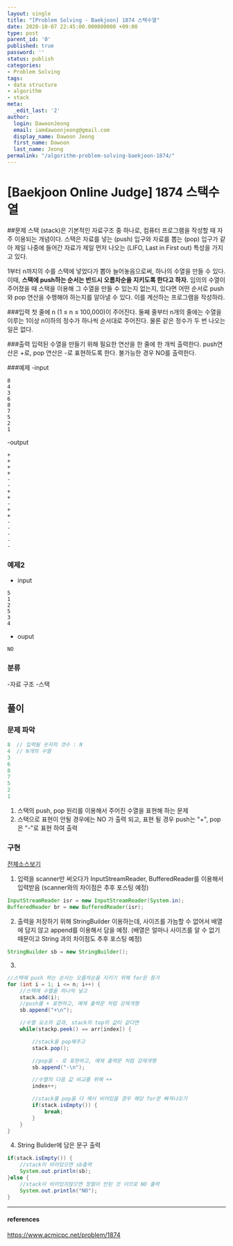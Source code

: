 ```yaml
---
layout: single
title: "[Problem Solving - Baekjoon] 1874 스택수열"
date: 2020-10-07 22:45:00.000000000 +09:00
type: post
parent_id: '0'
published: true
password: ''
status: publish
categories:
- Problem Solving
tags:
- data structure
- algorithm
- stack
meta:
  _edit_last: '2'
author:
  login: DawoonJeong
  email: iamdawoonjeong@gmail.com
  display_name: Dawoon Jeong
  first_name: Dawoon
  last_name: Jeong
permalink: "/algorithm-problem-solving-baekjoon-1874/"
---
```

# [Baekjoon Online Judge] 1874 스택수열

##문제
스택 (stack)은 기본적인 자료구조 중 하나로, 컴퓨터 프로그램을 작성할 때 자주 이용되는 개념이다. 스택은 자료를 넣는 (push) 입구와 자료를 뽑는 (pop) 입구가 같아 제일 나중에 들어간 자료가 제일 먼저 나오는 (LIFO, Last in First out) 특성을 가지고 있다.

1부터 n까지의 수를 스택에 넣었다가 뽑아 늘어놓음으로써, 하나의 수열을 만들 수 있다. 이때, **스택에 push하는 순서는 반드시 오름차순을 지키도록 한다고 하자.** 임의의 수열이 주어졌을 때 스택을 이용해 그 수열을 만들 수 있는지 없는지, 있다면 어떤 순서로 push와 pop 연산을 수행해야 하는지를 알아낼 수 있다. 이를 계산하는 프로그램을 작성하라.

###입력
첫 줄에 n (1 ≤ n ≤ 100,000)이 주어진다. 둘째 줄부터 n개의 줄에는 수열을 이루는 1이상 n이하의 정수가 하나씩 순서대로 주어진다. 물론 같은 정수가 두 번 나오는 일은 없다.

###출력
입력된 수열을 만들기 위해 필요한 연산을 한 줄에 한 개씩 출력한다. push연산은 +로, pop 연산은 -로 표현하도록 한다. 불가능한 경우 NO를 출력한다.


###예제
-input
```
8
4
3
6
8
7
5
2
1
```

-output
```
+
+
+
+
-
-
+
+
-
+
+
-
-
-
-
-
```


### 예제2
- input
```
5
1
2
5
3
4
```

- ouput
```
NO
```

### 분류
-자료 구조
-스택


## 풀이

### 문제 파악

```java
8  // 입력될 숫자의 갯수 : N  
4  // N개의 수열
3
6
8
7
5
2
1
```
1. 스택의 push, pop 원리를 이용해서 주어진 수열을 표현해 하는 문제
2. 스택으로 표현이 안될 경우에는 NO 가 출력 되고, 표현 될 경우 push는 "+",  pop은 "-"로 표현 하여 출력



### 구현

[전체소스보기](https://github.com/iamdawoonjeong/java-datastructure-algorithm/blob/master/java-algorithm-problem-solving/src/baekjoon/blackjack2798/Main.java)

1. 입력을 scanner만 써오다가 InputStreamReader, BufferedReader를 이용해서 입력받음 (scanner와의 차이점은 추후 포스팅 예정)
```java
InputStreamReader isr = new InputStreamReader(System.in);
BufferedReader br = new BufferedReader(isr);
```

2. 출력을 저장하기 위해 StringBuilder 이용하는데, 사이즈를 가늠할 수 없어서 배열에 담지 않고 append를 이용해서 담을 예정.
   (배열은 얼마나 사이즈를 알 수 없기 때문이고 String 과의 차이점도 추후 포스팅 예정)
```java
StringBuilder sb = new StringBuilder();
```

3.
```java
//스택에 push 하는 순서는 오름차순을 지키기 위해 for문 증가
for (int i = 1; i <= n; i++) {   
	//스택에 수열을 하나씩 넣고
    stack.add(i);
    //push를 + 표현하고, 예제 출력문 처럼 강제개행
    sb.append("+\n");

    //수열 요소의 값과, stack의 top의 값이 같다면
    while(stackp.peek() == arr[index]) {

        //stack을 pop해주고
        stack.pop();

        //pop을 - 로 표현하고, 예제 출력문 처럼 강제개행
        sb.append("-\n");

        //수열의 다음 값 비교를 위해 ++
        index++;

        //stack를 pop을 다 해서 비어있을 경우 해당 for문 빠져나오기
        if(stack.isEmpty()) {
            break;
        }
    }
}
```

4. String Bulider에 담은 문구 출력
```java
if(stack.isEmpty()) {
    //stack이 비어있으면 sb출력
    System.out.println(sb);
}else {
    //stack이 비어있지않으면 정렬이 안된 것 이므로 NO 출력
    System.out.println("NO");
}
 ```


---

#### references
<https://www.acmicpc.net/problem/1874>
